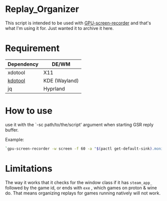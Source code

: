 # Replay_Organizer
This script is intended to be used with [GPU-screen-recorder](https://git.dec05eba.com/gpu-screen-recorder/about/) and that's what I'm using it for. Just wanted it to archive it here.

# Requirement


| Dependency            | DE/WM                                                                |
| ----------------- | ------------------------------------------------------------------ |
| xdotool | X11 |
| [kdotool](https://github.com/jinliu/kdotool) | KDE (Wayland) |
| jq | Hyprland |


# How to use

use it with the `-sc path/to/the/script' argument when starting GSR reply buffer.

Example:
```bash
`gpu-screen-recorder -w screen -f 60 -a "$(pactl get-default-sink).monitor" -c mp4 -r 30 -o $HOME/Vidoes/Replays -sc path/to/script`
```


# Limitations
The way it works that it checks for the window class if it has `steam_app_` followed by the game id,  or ends with `exe` , which games on proton & wine do. That means organizing replays for games running natively will not work.

